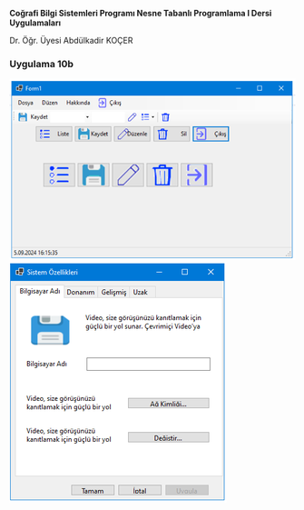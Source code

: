<p><b>Coğrafi Bilgi Sistemleri Programı Nesne Tabanlı Programlama I Dersi Uygulamaları</b></p>
<p> Dr. Öğr. Üyesi Abdülkadir KOÇER</p>
<H3>Uygulama 10b</H3>
<img src="https://github.com/akocer/Nesne-I/blob/main/uyg10b/U10b1.png"/>
<img src="https://github.com/akocer/Nesne-I/blob/main/uyg10b/U10b2.png"/>
